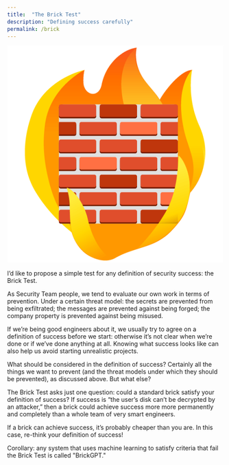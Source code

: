 ```yaml
---
title:  "The Brick Test"
description: "Defining success carefully"
permalink: /brick
---
```


![burning-brick](/images/2023-10-01-brick-fire.png)

I’d like to propose a simple test for any definition of security success: the Brick Test.

<!--more-->

As Security Team people, we tend to evaluate our own work in terms of prevention. Under a certain threat model:
the secrets are prevented from being exfiltrated; the messages are prevented against being forged; the company
property is prevented against being misused.

If we’re being good engineers about it, we usually try to agree on a definition of success before we start:
otherwise it’s not clear when we’re done or if we’ve done anything at all. Knowing what success looks like can
also help us avoid starting unrealistic projects.

What should be considered in the definition of success? Certainly all the things we want to prevent (and the
threat models under which they should be prevented), as discussed above. But what else?

The Brick Test asks just one question: could a standard brick satisfy your definition of success? If success is
“the user’s disk can’t be decrypted by an attacker,” then a brick could achieve success more more permanently
and completely than a whole team of very smart engineers.

If a brick can achieve success, it’s probably cheaper than you are. In this case, re-think your definition of
success!

Corollary: any system that uses machine learning to satisfy criteria that fail the Brick Test is called "BrickGPT."
